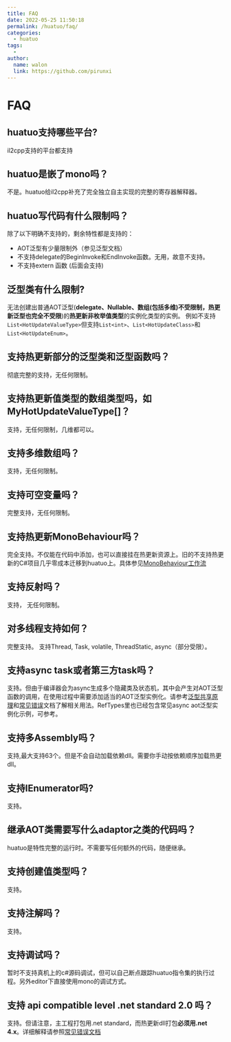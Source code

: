 ```yaml
---
title: FAQ
date: 2022-05-25 11:50:18
permalink: /huatuo/faq/
categories:
  - huatuo
tags:
  - 
author: 
  name: walon
  link: https://github.com/pirunxi
---
```

# FAQ

## huatuo支持哪些平台?

il2cpp支持的平台都支持

## huatuo是嵌了mono吗？

不是。huatuo给il2cpp补充了完全独立自主实现的完整的寄存器解释器。

## huatuo写代码有什么限制吗？

除了以下明确不支持的，剩余特性都是支持的：

- AOT泛型有少量限制外（参见泛型文档）
- 不支持delegate的BeginInvoke和EndInvoke函数。无用，故意不支持。
- 不支持extern 函数 (后面会支持)

## 泛型类有什么限制?

无法创建出普通AOT泛型(**delegate、Nullable、数组(包括多维)不受限制，热更新泛型也完全不受限**)的**热更新非枚举值类型**的实例化类型的实例。 例如不支持`List<HotUpdateValueType>`但支持`List<int>`、`List<HotUpdateClass>`和`List<HotUpdateEnum>`。

## 支持热更新部分的泛型类和泛型函数吗？

彻底完整的支持，无任何限制。

## 支持热更新值类型的数组类型吗，如 MyHotUpdateValueType[]？

支持，无任何限制，几维都可以。

## 支持多维数组吗？

支持，无任何限制。

## 支持可空变量吗？

完整支持，无任何限制。

## 支持热更新MonoBehaviour吗？

完全支持。不仅能在代码中添加，也可以直接挂在热更新资源上。旧的不支持热更新的C#项目几乎零成本迁移到huatuo上。具体参见[MonoBehaviour工作流](/huatuo/performance/MonoBehaviour/)

## 支持反射吗？

支持， 无任何限制。

## 对多线程支持如何？

完整支持。 支持Thread, Task, volatile, ThreadStatic, async（部分受限）。

## 支持async task或者第三方task吗？

支持。但由于编译器会为async生成多个隐藏类及状态机，其中会产生对AOT泛型函数的调用，在使用过程中需要添加适当的AOT泛型实例化。请参考[泛型共享原理](/huatuo/performance/generic_limit/)和[常见错误](/huatuo/common_errors/)文档了解相关用法。RefTypes里也已经包含常见async aot泛型实例化示例，可参考。

## 支持多Assembly吗？

支持,最大支持63个。但是不会自动加载依赖dll。需要你手动按依赖顺序加载热更dll。

## 支持IEnumerator吗?

支持。

## 继承AOT类需要写什么adaptor之类的代码吗？

huatuo是特性完整的运行时。不需要写任何额外的代码，随便继承。

## 支持创建值类型吗？

支持。

## 支持注解吗？

支持。

## 支持调试吗？

暂时不支持真机上的c#源码调试，但可以自己断点跟踪huatuo指令集的执行过程。另外editor下直接使用mono的调试方式。

## 支持 api compatible level .net standard 2.0 吗？

支持。但请注意，主工程打包用.net standard，而热更新dll打包**必须用.net 4.x**。详细解释请参照[常见错误文档](/huatuo/common_errors/#遇到-unity-typeloadexception-could-not-load-type-system-object-from-assembly-netstandard)
